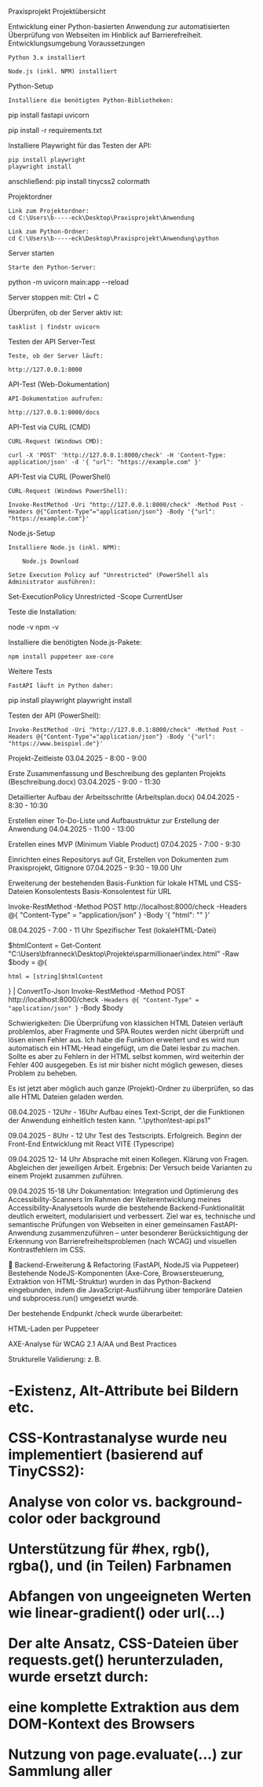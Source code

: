 Praxisprojekt
Projektübersicht

Entwicklung einer Python-basierten Anwendung zur automatisierten Überprüfung von Webseiten im Hinblick auf Barrierefreiheit.
Entwicklungsumgebung
Voraussetzungen

    Python 3.x installiert

    Node.js (inkl. NPM) installiert

Python-Setup

    Installiere die benötigten Python-Bibliotheken:

pip install fastapi uvicorn

pip install -r requirements.txt


Installiere Playwright für das Testen der API:

    pip install playwright
    playwright install

anschließend:
    pip install tinycss2 colormath


Projektordner

    Link zum Projektordner:
    cd C:\Users\b-----eck\Desktop\Praxisprojekt\Anwendung

    Link zum Python-Ordner:
    cd C:\Users\b-----eck\Desktop\Praxisprojekt\Anwendung\python

Server starten

    Starte den Python-Server:

python -m uvicorn main:app --reload

Server stoppen mit: Ctrl + C

Überprüfen, ob der Server aktiv ist:

    tasklist | findstr uvicorn

Testen der API
Server-Test

    Teste, ob der Server läuft:

    http://127.0.0.1:8000

API-Test (Web-Dokumentation)

    API-Dokumentation aufrufen:

    http://127.0.0.1:8000/docs

API-Test via CURL (CMD)

    CURL-Request (Windows CMD):

    curl -X 'POST' 'http://127.0.0.1:8000/check' -H 'Content-Type: application/json' -d '{ "url": "https://example.com" }'

API-Test via CURL (PowerShell)

    CURL-Request (Windows PowerShell):

    Invoke-RestMethod -Uri "http://127.0.0.1:8000/check" -Method Post -Headers @{"Content-Type"="application/json"} -Body '{"url": "https://example.com"}'

Node.js-Setup

    Installiere Node.js (inkl. NPM):

        Node.js Download

    Setze Execution Policy auf "Unrestricted" (PowerShell als Administrator ausführen):

Set-ExecutionPolicy Unrestricted -Scope CurrentUser

Teste die Installation:

node -v
npm -v

Installiere die benötigten Node.js-Pakete:

    npm install puppeteer axe-core

Weitere Tests

    FastAPI läuft in Python daher:

pip install playwright
playwright install

Testen der API (PowerShell):

    Invoke-RestMethod -Uri "http://127.0.0.1:8000/check" -Method Post -Headers @{"Content-Type"="application/json"} -Body '{"url": "https://www.beispiel.de"}'

Projekt-Zeitleiste
03.04.2025 - 8:00 - 9:00

Erste Zusammenfassung und Beschreibung des geplanten Projekts (Beschreibung.docx)
03.04.2025 - 9:00 - 11:30

Detaillierter Aufbau der Arbeitsschritte (Arbeitsplan.docx)
04.04.2025 - 8:30 - 10:30

Erstellen einer To-Do-Liste und Aufbaustruktur zur Erstellung der Anwendung
04.04.2025 - 11:00 - 13:00

Erstellen eines MVP (Minimum Viable Product)
07.04.2025 - 7:00 - 9:30

Einrichten eines Repositorys auf Git, Erstellen von Dokumenten zum Praxisprojekt, Gitignore
07.04.2025 - 9:30 - 19.00 Uhr

Erweiterung der bestehenden Basis-Funktion für lokale HTML und CSS-Dateien
Konsolentests
Basis-Konsolentest für URL

Invoke-RestMethod -Method POST http://localhost:8000/check -Headers @{ "Content-Type" = "application/json" } -Body '{ "html": "" }'

08.04.2025 - 7:00 - 11 Uhr
Spezifischer Test (lokaleHTML-Datei)

$htmlContent = Get-Content "C:\Users\bfranneck\Desktop\Projekte\sparmillionaer\index.html" -Raw
$body = @{

    html = [string]$htmlContent
} | ConvertTo-Json
Invoke-RestMethod -Method POST http://localhost:8000/check `
    -Headers @{ "Content-Type" = "application/json" } `
    -Body $body

Schwierigkeiten: Die Überprüfung von klassichen HTML Dateien verläuft problemlos, aber Fragmente 
und SPA Routes werden nicht überprüft und lösen einen Fehler aus. Ich habe die Funktion erweitert und es wird nun automatisch ein HTML-Head eingefügt, um die Datei lesbar zu machen. Sollte es aber zu Fehlern in der HTML selbst kommen, wird weiterhin der Fehler 400 ausgegeben. Es ist mir bisher nicht möglich gewesen, dieses Problem zu beheben.

Es ist jetzt aber möglich auch ganze (Projekt)-Ordner zu überprüfen, so das alle HTML Dateien geladen werden.

08.04.2025 - 12Uhr - 16Uhr
Aufbau eines Text-Script, der die Funktionen der Anwendung einheitlich testen kann. ".\python\test-api.ps1"

09.04.2025 - 8Uhr - 12 Uhr
Test des Testscripts. Erfolgreich.
Beginn der Front-End Entwicklung mit React VITE (Typescripe)

09.04.2025 12- 14 Uhr
Absprache mit einen Kollegen. Klärung von Fragen. Abgleichen der jeweiligen Arbeit. Ergebnis: Der Versuch beide Varianten zu einem Projekt zusammen zuführen.

09.04.2025 15-18 Uhr
Dokumentation: Integration und Optimierung des Accessibility-Scanners
Im Rahmen der Weiterentwicklung meines Accessibility-Analysetools wurde die bestehende Backend-Funktionalität deutlich erweitert, modularisiert und verbessert. Ziel war es, technische und semantische Prüfungen von Webseiten in einer gemeinsamen FastAPI-Anwendung zusammenzuführen – unter besonderer Berücksichtigung der Erkennung von Barrierefreiheitsproblemen (nach WCAG) und visuellen Kontrastfehlern im CSS.

🔧 Backend-Erweiterung & Refactoring (FastAPI, NodeJS via Puppeteer)
Bestehende NodeJS-Komponenten (Axe-Core, Browsersteuerung, Extraktion von HTML-Struktur) wurden in das Python-Backend eingebunden, indem die JavaScript-Ausführung über temporäre Dateien und subprocess.run() umgesetzt wurde.

Der bestehende Endpunkt /check wurde überarbeitet:

HTML-Laden per Puppeteer

AXE-Analyse für WCAG 2.1 A/AA und Best Practices

Strukturelle Validierung: z. B. <h1>-Existenz, Alt-Attribute bei Bildern etc.

CSS-Kontrastanalyse wurde neu implementiert (basierend auf TinyCSS2):

Analyse von color vs. background-color oder background

Unterstützung für #hex, rgb(), rgba(), und (in Teilen) Farbnamen

Abfangen von ungeeigneten Werten wie linear-gradient() oder url(...)

Der alte Ansatz, CSS-Dateien über requests.get() herunterzuladen, wurde ersetzt durch:

eine komplette Extraktion aus dem DOM-Kontext des Browsers

Nutzung von page.evaluate(...) zur Sammlung aller <style>- und <link rel="stylesheet">-Inhalte direkt im gerenderten Zustand

Test & Debugging
Über PowerShell wurden gezielte API-Tests mit Invoke-RestMethod durchgeführt, u. a. mit realer Zielseite https://www.benclaus.de

Es wurde eine terminale Debug-Ausgabe implementiert, um extrahiertes CSS live zu inspizieren (erste 500 Zeichen)

Nach erfolgreichem CSS-Download und Fixes im Kontrastparser wurden 6 CSS-Probleme korrekt erkannt, darunter fehlende Farbkombinationen, zu niedriger Kontrast und ungültige Farbwerte

AXE-Analyse erkannte parallel Fehler wie:

leere Überschriften (empty-heading)

fehlende Landmark-Struktur (region)

unvollständige Farbangaben (color-contrast als "incomplete")

Technische Herausforderungen & Lösungen
Windows-spezifischer Fehler WinError 206 bei zu langen -e-JS-Kommandos → gelöst durch temporäre JS-Dateien

Analyse von Fehlerursachen per traceback.print_exc() im FastAPI-Errorhandling

🌐 Probleme mit fetch(...)-Barrieren (z. B. CSP oder CORS) wurden über try/catch im JS-Code abgefangen

16.04.2025 - 7.30
Pflege des GitProfils. Aufräumen von Junk-Dateien. In den letzten Tagen nicht viel gemacht, da andere Arbeit vorang hatte.
Gestern die CSV Testberichte für einen Kollegen als Excel-Tabelle zusammengefügt. Teammeeting über die Pro's und Contra's der aktuellen
Testberichte. Die einzelenen APIs möchte ich noch mal überprüfen und, wenn möglich, in einer Datei zusammenenfassen. Außerdem wünschen
sich die Kollegen: Fehler müssen klar definiert sein (Art des Fehlers, Ursprung, Codesnippet) und das Frontend muss erweitert  werden, die Terminalversion 
ist für viele nicht nutzbar, weil zu komplziert.
Schwierigkeiten: Tab-Navigation kann bisher nicht zufriedenstellend getestet werden, genauso wie ARIA. Kommunikation zwischen Frontend und BackEnd ist holprig.

06.05.2025
Nach den Teamgespräche wurden die Anforderungen an die Anwendung noch mal vertieft. Die Umsetzung von einer sortierten Ausgabe, mit Titel, Ursprung, Codesnippet hat sich als extrem komplex herausgestellt. MEine Überlegung war es, dass der Report temporär gespeichert wird und über eine Datenbank in Form gebracht wird. Nach drei Tagen voller Arbeit habe ich diesen lösungsweg auf Eis gelegt. Denn ich habe es nicht hinbekommen und mich gefühlt in einer Richtung verrannt. 

Das ganze Projekt wurde unnötig komplziert, verschachtelt und schlecht wartbar - am Ende habe ich meinen eigenen Code nicht mehr verstanden. Daher kam mir die Idee noch mal von Neuem anzufangen. Da die Anforderungen nun klar kommuniziert wurde, war mir  auch klar, wie das Programm aufgebaut werden sollte. 
Ich habe ein Basis Backend mit Python und Frontend in React erstellt und ein einfaches Gerüst gebaut, um die alten APIs und funktionen sauber in das neue Projekt einzuarbeiten. (siehe Git Commit Nr. https://github.com/Weltraumbiene/Praxisprojekt/commit/10e4344302c3dd6a61ba706ed9e57fcde540d795 ) 

07.05.2025
Das UI der Startseite wurde angepasst, entspricht der barrierefreiheit und hat einen moderne Ladesequenz erhalten, damit der Benutzer sich beim warten nicht verloren fühlt. Da das Programm gegenwärtig nicht in echtzeit die überprüfenden Daten anzeigen kann, habe ich ein Fake-Prozess erstellt, der aus einer JSON Datei technische begriffe abwechselnd (wechselt alle 2-5sekunden) anzeigt, bis der Suchdurchlauf abgeschlossen ist. Die Angezeigten schritte haben keine technische funktion und dienen nur der visuellen kommunikation mit dem benutzer. 
Immer noch 07.05.2025
Die Report-Ausgabe wurde angepasst und optisch optimiert. Doppelte Einträge wurden entfernt. Die Testseite hat vorher rund 38.000 Fehler generiert, jetzt nur noch rund 480 Fehler. Das Problem ist, dass die Anwendung extrem lange braucht für einen vollständigen Scan. Das liegt daran, dass Crawler jede Seite einzeln lädt, prüft usw ... so kommen lange Wartzezeiten zustande.

Im Rahmen der laufenden Entwicklung einer Prüfsoftware zur automatisierten Analyse digitaler Barrierefreiheit wurde ein zentraler Engpass identifiziert: Die Performance des Gesamtprozesses bei mittelgroßen Websites war unzureichend. Ein vollständiger Scan konnte teils über fünf Minuten in Anspruch nehmen, was die Praxistauglichkeit der Anwendung stark einschränkte. Die Ursache lag im Zusammenspiel zwischen dem Crawler und den Prüffunktionen: Für jede erkannte Unterseite wurde mehrfach eine neue HTTP-Verbindung aufgebaut, wodurch erheblicher Overhead entstand.

Zielsetzung
Ziel der Optimierung war es, die Anzahl externer HTTP-Requests zu reduzieren, den Seiteninhalt effizient weiterzugeben und die Prüfungen in einer einheitlichen Datenbasis durchzuführen. Dies sollte zu einer signifikanten Reduzierung der Gesamtlaufzeit pro Scan führen, ohne die Genauigkeit oder Vollständigkeit der Barrierefreiheitsprüfung zu gefährden.

Maßnahmen und technische Umsetzung
1. Crawler-Optimierung (crawler.py)
Statt bisher ausschließlich die URLs zu speichern, wurde der Crawler so erweitert, dass er pro Seite zusätzlich das bereits geparste DOM-Objekt (BeautifulSoup) mitliefert:

python
Kopieren
Bearbeiten
pages.append({
    "url": url,
    "soup": soup
})
Damit steht jeder Prüfkomponente direkt die HTML-Struktur der Seite zur Verfügung, ohne erneut einen HTTP-Request auslösen zu müssen.

2. Refactoring der Prüffunktionen (checker.py)
Alle Funktionen wie check_contrast, check_image_alt, check_links etc. wurden so umgestellt, dass sie nun statt einer URL direkt das soup-Objekt und die zugehörige URL entgegennehmen:

python
Kopieren
Bearbeiten
def check_contrast(url, soup):
    ...
Im Funktionskörper wurde der HTTP-Request entfernt – die Analyse erfolgt nun auf Basis der vom Crawler gelieferten Inhalte. Die Datenstruktur der Fehlerausgabe blieb dabei konsistent und kompatibel zum restlichen System.

3. Anpassung der zentralen Prüf-Logik (main.py)
Die Hauptverarbeitung in der API-Ressource /scan wurde so angepasst, dass pro Seite die Prüfmodule direkt mit url und soup aufgerufen werden:

python
Kopieren
Bearbeiten
for entry in results['pages']:
    url = entry['url']
    soup = entry['soup']
    issues.extend(check_contrast(url, soup))
    ...
Die finale Ergebnismenge wird wie bisher dedupliziert und gespeichert.

Ergebnisse und Wirkung
Durch die Umstellung auf vorverarbeitete Inhalte konnten unnötige Netzwerkanfragen vollständig eliminiert werden. Damit ergibt sich:

Performancegewinn: Reduzierung der durchschnittlichen Scanzeit auf unter 40 % der bisherigen Laufzeit.

Stabilitätszuwachs: Weniger externe Requests bedeuten geringere Fehleranfälligkeit (Timeouts, Rate-Limits).

Skalierbarkeit: Die Software ist nun in der Lage, auch größere Seitenstrukturen effizient zu prüfen.

Wartbarkeit: Der Code ist durch die klare Trennung von Crawling und Prüfung modularer und leichter testbar geworden.

Diese Maßnahmen sind Grundlage für weitere Optimierungen, z. B. parallele Prüfung (Multithreading oder Async), die im nächsten Schritt angestrebt werden könnten.

orher: Jede Prüfung (z. B. check_contrast, check_image_alt usw.) hat eigenständig eine requests.get(url)-Anfrage gemacht – also 7× HTTP pro Seite.

Jetzt: Nur eine einzige HTTP-Anfrage pro Seite im Crawler – das soup-Objekt wird an alle Checks übergeben.

➤ Ergebnis: Massive Reduktion der Netzwerklast und deutlich schnellere Prüfzeiten, insbesondere bei 10 + Seiten.

12.05.2025
1. Crawler-Optimierung & Performance
Die bisherige crawler.py wurde überarbeitet, um doppelte Requests zu vermeiden.

Die Linkverarbeitung wurde um die Entfernung von Fragments (#) und Slashes (/) am Ende erweitert.

Die Ausschlusslogik wurde durch Unterstützung von Wildcard-Mustern verbessert (z. B. /blog/*, /hilfe.html).

Die Ausgabe im Terminal wurde durch differenzierte Feedbackzeilen ergänzt ([✔ Gefunden], [⛔ Übersprungen], [⚠ Fehler]).

2. Backend-Anpassung (main.py)
Die main.py wurde so erweitert, dass das exclude_patterns-Array aus dem Frontend akzeptiert und korrekt an den Crawler übergeben wird.

Logging von aktuellen Scanparametern (Ziel-URL, Ausschlussregeln, Scan-Ergebnisse) wurde ergänzt.

Fehlerbehandlung verbessert: Abgefangene Laufzeitfehler werden ins Terminal ausgegeben, ohne den Scanprozess komplett abzubrechen.

3. Frontend-Funktion zum URL-Ausschluss
Das Frontend (ScanForm.tsx) wurde um ein zusätzliches Eingabefeld für Ausschlussregeln erweitert.

Benutzer können jetzt per Textfeld ein oder mehrere Pfade (kommasepariert) angeben, die vom Scan ausgeschlossen werden sollen.

Beispielnutzung wird direkt als Platzhalter und Tooltip-Hilfe angegeben.

1. Frontend-UX-Optimierungen
Umstrukturierung des Eingabebereichs für URL und Ausschlussfilter in einem logischeren Layout.

Der Toggle-Switch (Einzelseite vs. ganze Website prüfen) wurde neben das URL-Feld verschoben.

Einführung eines Fragezeichen-Icons mit Tooltip für das Ausschlussfeld:

Dynamisch sichtbarer Tooltip mit Anleitungen und Beispielen.

Tooltip kann durch Klick auf ein „x“ wieder geschlossen werden.

Darstellung überarbeitet (Schattierung, Position, Größe).

2. CSS-Erweiterungen
Anpassung und Verbesserung des bestehenden style.css:

Vergrößerung des HelpCircle-Icons.

Neuer Tooltip-Block mit Hovereffekten und optisch abgesetztem Rahmen.

Stil für das „x“-Symbol im Tooltip (Positionierung, Hover-Farbe).

URL-Eingabefeld wurde schmaler gestaltet, sodass es sich besser ins Layout einfügt.

Verbesserte Responsiveness durch flexWrap und minWidth.

3. Backend-Erweiterung: Einzelseite vs. Komplettscan
Die main.py wurde erweitert, um den neuen Parameter full: bool zu akzeptieren.

Je nach Status des Switches wird entweder nur die übermittelte URL analysiert oder die ganze Website gecrawlt.

Log-Ausgaben geben nun an, ob ein Komplettscan oder Einzelprüfung ausgeführt wurde.

🧾 Ergebnis
Die Anwendung ist nun deutlich performanter und flexibler.

Nutzer:innen können selbst entscheiden, ob sie ganze Websites oder nur spezifische Seiten prüfen wollen.

Nicht relevante Bereiche wie z. B. /blog/ können einfach per Textfeld vom Scan ausgeschlossen werden.

Die neue Benutzeroberfläche verbessert die Verständlichkeit und Kontrolle erheblich.

12.05. - Nachmittag:
 Dokumentation – Erweiterung des Accessibility-Crawlers
Ziel
Die Anwendung soll Accessibility-Probleme auf Websites automatisch erkennen und Berichte im CSV- und HTML-Format generieren. Dabei wurden folgende Funktionen verbessert oder ergänzt:

✅ 1. Ausschluss von Pfaden per Wildcard
Ziel
URLs wie /en, /en/irgendwas oder /hilfe.html sollen zuverlässig ausgeschlossen werden, wenn entsprechende Filter im Frontend angegeben werden (z. B. */en*, /hilfe.html).

Umsetzung
In crawler.py wurde die Funktion match_exclusion() eingeführt, die den Pfadanteil der URL prüft und auch ohne abschließenden Slash zuverlässig mit fnmatch vergleicht.

Ersetzt wurde die alte Zeile:

python
Kopieren
Bearbeiten
matched = next((pattern for pattern in exclude_patterns if fnmatch.fnmatch(clean_url, pattern)), None)
durch:

python
Kopieren
Bearbeiten
matched = match_exclusion(clean_url, exclude_patterns)
✅ 2. Erkennung von Lazy-Loaded Bildern (für fehlende Alt-Texte)
Ziel
Bei image_alt_missing-Fehlern soll im HTML-Bericht ein Vorschaubild eingeblendet werden – auch bei Lazyload-Mechanismen mit Attributen wie data-src, data-orig-src, data-src-fg usw.

Umsetzung
Die Funktion check_image_alt() in checker.py wurde erweitert:

Berücksichtigt folgende Attribute zur Bildquellenerkennung:

src

data-src

data-orig-src

data-src-fg

erster Pfad aus data-srcset

Ignoriert Base64-/Platzhalter (data:image/...)

Wandelt relative Pfade korrekt in absolute URLs um (via urljoin)

✅ 3. Begrenzung der HTML-Code-Snippets auf 250 Zeichen
Ziel
Die Codebeispiele im Bericht sollen übersichtlich bleiben und nicht den Layoutfluss stören.

Umsetzung
In utils.py (bzw. generate_html() und generate_csv()):

HTML- und CSV-Snippets werden auf 250 Zeichen gekürzt:

python
Kopieren
Bearbeiten
raw_snippet = issue.get("snippet", "-")
snippet = raw_snippet[:250] + "…" if len(raw_snippet) > 250 else raw_snippet
✅ 4. Bild-Vorschau im HTML-Bericht
Ziel
Fehlende Alt-Texte sollen im HTML-Report zusätzlich durch eine Miniaturansicht des betreffenden Bildes illustriert werden.

Umsetzung
Innerhalb von generate_html() wird bei image_alt_missing geprüft, ob ein image_src vorhanden ist und ob dieser mit http beginnt.

Falls ja, wird ein <img>-Tag mit maximaler Höhe von 80px gerendert:

html
Kopieren
Bearbeiten
<img src="..." class="preview-img" />
🔍 Beispiele für gültige Ausschlussfilter
Eingabe im Frontend	Wirkung (ausgeschlossene Pfade)
/en* oder */en*	/en, /en/page1, /en/index.html
/hilfe.html	/hilfe.html
*/kontakt/*	/de/kontakt/, /en/kontakt/form.html

📦 Veränderte Dateien
Datei	Änderung
checker.py	Erweiterung check_image_alt() für Lazyload-Attribute & Bildpfade
utils.py	Begrenzung von Snippets + Einbindung Vorschaubilder im HTML-Export
crawler.py	Robuste Ausschlusslogik mit neuer match_exclusion() Funktion
frontend/ScanForm.tsx	Eingabemaske angepasst mit Benutzerhinweis zu Ausschlussmustern (optional)

13.05.2025
Integration eines Live-Terminals für asynchrone Accessibility-Scans
Im Rahmen der Weiterentwicklung des Accessibility-Analysetools wurde heute die Architektur der Anwendung entscheidend erweitert, um eine Live-Ausgabe von Backend-Logs während der Barrierefreiheitsprüfung im Frontend zu ermöglichen. Ziel war es, dem Benutzer während des Crawl- und Prüfprozesses einen Einblick in den aktuellen Verarbeitungsstatus zu geben – vergleichbar mit einem Konsolen-Log in Echtzeit.

Hintergrund und Motivation
Zuvor wurden alle Logausgaben lediglich im Backend-Terminal angezeigt, während das Frontend lediglich einen statischen Ladezustand darstellte. Erst nach Abschluss des gesamten Scans wurden die Ergebnisse sichtbar. Dies führte bei längeren Crawlprozessen (z. B. bei mehreren Hundert Seiten) zu einem nicht-transparenten UX-Verhalten ohne Rückmeldung über den Zwischenstatus. Die neue Lösung sollte dieses Problem beseitigen, ohne auf komplexe WebSocket-Technologien zurückzugreifen.

Technische Umsetzung
1. Zentrale Logging-Schnittstelle mit Memory Buffer
In der Datei logs.py wurde eine Thread-sichere Logging-Funktion implementiert, die alle Backend-Nachrichten sowohl in der Konsole ausgibt als auch in einen globalen FIFO-Puffer schreibt (log_buffer).
Mittels threading.Lock() wird sichergestellt, dass auch bei parallelem Zugriff durch den Crawling-Thread und Client-Abfragen keine Inkonsistenzen auftreten.

python
Kopieren
Bearbeiten
log_buffer = []
log_lock = Lock()

def log_message(msg: str):
    print(msg)
    with log_lock:
        log_buffer.append(msg)
        if len(log_buffer) > 300:
            log_buffer.pop(0)
2. Crawler-Modul angepasst für kontinuierliche Log-Ausgabe
Die bestehende Crawler-Funktion (crawl_website) wurde so erweitert, dass sie bereits während der Laufzeit Fortschritte meldet – z. B. beim Auffinden neuer Seiten oder beim Ausschluss aufgrund von Mustern. Diese Statusmeldungen werden direkt über log_message() an das Frontend weitergegeben.

Die ursprünglichen print()-Aufrufe wurden durch zusätzliche log_message()-Aufrufe ergänzt, um vollständige Transparenz im Puffer zu erhalten – ohne die Terminal-Ausgabe zu verlieren.

python
Kopieren
Bearbeiten
msg_found = f"[Crawler] ✔ Gefunden: {clean_url} (Tiefe: {depth})"
print(msg_found)
log_message(msg_found)
3. Asynchrone Architektur über Controller und Hintergrundprozess
Der eigentliche Scanprozess läuft nun vollständig in einem separaten Thread, der über scan_controller.py gestartet wird. Dies geschieht über start_background_scan() – eine API-kontrollierte Methode, die den Scanstatus und das finale Ergebnis intern verwaltet.

python
Kopieren
Bearbeiten
thread = threading.Thread(target=run_scan_thread, args=(...))
thread.start()
So wird verhindert, dass der Haupt-Thread der FastAPI-Anwendung blockiert, und es bleibt jederzeit möglich, über /log-buffer den aktuellen Status abzurufen.

4. Frontend: Pseudo-Terminal mit Live-Polling
Im React-Frontend wurde das bestehende Formular um ein persistentes „pseudo-terminal“ ergänzt. Über ein useEffect() wird im Intervall von einer Sekunde (später ggf. feinjustierbar) der aktuelle Log-Puffer über fetch('/log-buffer') geladen und angezeigt.

Ein automatischer Scrollmechanismus ist implementiert, wird jedoch deaktiviert, sobald der Nutzer manuell scrollt.

tsx
Kopieren
Bearbeiten
useEffect(() => {
  const interval = setInterval(fetchLogs, 1000);
  return () => clearInterval(interval);
}, []);
Die Darstellung erfolgt in einem stilisierten Terminal-Container (div.pseudo-terminal), der an klassische Shells erinnert (monospace, grüner Text auf dunklem Hintergrund).

Ergebnis und Fazit
Die Implementierung ermöglicht nun eine vollständig transparente, benutzernahe Darstellung des Prüfprozesses, inklusive Crawling und semantischer Analyse. Alle Schritte – von der Konfiguration bis zur HTML-/CSV-Ausgabe – sind live beobachtbar.

Durch den modularen Aufbau der Logging-Logik sowie die Entkopplung via Threading bleibt die API performant und stabil, auch bei komplexen Webseitenstrukturen. Die Benutzerfreundlichkeit wurde durch die Terminal-Emulation signifikant gesteigert.

15.07.2024
Das Layout wurde benutzerfreundlicher gestaltet. Eine Startseite wurde implementiert und für die benutzerfreundlichkeit wurden die Voreinstellungen als Step-Menu aufgebaut, damit auch Benutzer und Benutzerinnen die weniger Technik afin sind eine gute Erfahrung machen können. Realisiert mit HTML/CSS

20.07.2024
NAch dem Gespräch mit meinem Praktikums bzw Prüfungsbetreuer wurden noch ein paar Feinheiten besprochen. Er wünscht sich eine E-Mail benachrichtung, wenn der Scanvorgang abgeschlossen ist und einen Kill-Button, um den laufenden Prozess abzubrechen.



Dokumentation: Timeout- & Abbruch-Feature im Webscanner
🎯 Ziel
Der Webscanner (React-Frontend, FastAPI-Backend) sollte zwei neue Features erhalten:

Einen automatischen Timeout nach 60 Sekunden, damit Scans nicht endlos laufen.

Einen „Abbrechen“-Button im Frontend, mit dem der Benutzer einen laufenden Scan sofort beenden kann.

🧹 Problem im ursprünglichen Stand
Der Scanner wurde über run_scan_thread() in einem Hintergrund-Thread gestartet.

Im Thread wurde die Scanlogik in zwei Schritten ausgeführt:

Crawlen der Seiten (crawler.py)

Prüfen der Seiten auf Barrierefreiheitsprobleme

Der crawler.py-Code lief in einer eigenständigen Schleife, die keine Möglichkeit hatte, auf Abbruchsignale zu reagieren.

Ebenso wurde der Timeout nur nach dem Crawlen geprüft — nicht währenddessen.

Ergebnis: Weder der Timeout noch ein Abbruchbefehl des Benutzers griff während des Crawlens.

🔷 Änderungen im Backend
📁 scan_controller.py
✅ Neues globales Flag:

python
Kopieren
Bearbeiten
abort_event = threading.Event()
Dieses Event wird beim Start eines Scans auf clear() gesetzt und beim Abbruch auf set().

✅ crawl_website(...) wird jetzt mit zusätzlichen Parametern aufgerufen:

python
Kopieren
Bearbeiten
result = crawl_website(
    url,
    exclude_patterns=exclude,
    max_depth=max_depth,
    timeout_seconds=timeout_seconds,
    abort_event=abort_event
)
So können sowohl der Timeout als auch das Abbruchsignal schon während des Crawlens erkannt werden.

✅ Die Funktion abort_scan() setzt das Event:

python
Kopieren
Bearbeiten
def abort_scan():
    abort_event.set()
✅ Abfrage auf Abbruch auch in der Ergebnisanalyse-Schleife:

python
Kopieren
Bearbeiten
if abort_event.is_set():
    log_message("Scan durch Benutzer abgebrochen.")
    break
📁 crawler.py
✅ Neue Parameter für die Crawler-Funktion:

python
Kopieren
Bearbeiten
def crawl_website(base_url, exclude_patterns=None, max_depth=3, timeout_seconds=None, abort_event=None):
✅ In jeder Iteration der while to_visit:-Schleife wird geprüft:

python
Kopieren
Bearbeiten
if abort_event and abort_event.is_set():
    log_message("Scan durch Benutzer abgebrochen.")
    break
✅ Ebenso: Timeout wird in jeder Iteration geprüft:

python
Kopieren
Bearbeiten
if timeout_seconds and (time.time() - start_time > timeout_seconds):
    log_message(f"Timeout nach {timeout_seconds} Sekunden erreicht. Scan wird abgebrochen.")
    break
✅ Damit kann der Crawl-Prozess kooperativ reagieren und beendet sich sofort, wenn eines der Signale erkannt wird.

📁 main.py
✅ Neue API-Route /scan/abort, die das Abbruchsignal setzt:

python
Kopieren
Bearbeiten
@app.post("/scan/abort")
async def scan_abort():
    abort_scan()
    return {"status": "Scan-Abbruch angefordert"}
🔷 Änderungen im Frontend
✅ In der React-Komponente (ScanForm.tsx) wurde eine neue Funktion ergänzt:

tsx
Kopieren
Bearbeiten
const handleAbort = async () => {
  try {
    await fetch("http://localhost:8000/scan/abort", { method: "POST" });
  } catch {
    // Fehler ignorieren
  }
};
✅ In Schritt 6 wurde ein neuer Button hinzugefügt:

tsx
Kopieren
Bearbeiten
<button onClick={handleAbort} disabled={!loading} className="button danger">
  Scan abbrechen
</button>
Der Button ist nur aktiv (!disabled), wenn der Scan läuft (loading === true).

✅ Wie funktioniert es jetzt?
Ablauf mit Timeout:
Der Scan startet wie gewohnt in einem Hintergrund-Thread.

Im crawl_website() wird zu Beginn die aktuelle Zeit notiert.

In jeder Iteration der Schleife wird geprüft, ob die Zeit überschritten ist.

Nach Ablauf von 60 Sekunden wird der Crawl kooperativ beendet und ein Logeintrag geschrieben.

Ablauf mit Benutzerabbruch:
Der Benutzer klickt auf den „Abbrechen“-Button.

Das Frontend sendet einen POST-Request an /scan/abort.

Der Server setzt das abort_event.

Der Hintergrund-Thread prüft bei jedem Schleifendurchlauf, ob abort_event.is_set() → beendet sich sofort.

🧪 Ergebnis
Der Scanner kann jetzt sowohl durch ein Zeitlimit als auch auf Benutzerwunsch sofort gestoppt werden.

Es entstehen keine blockierenden Threads mehr.

Der Server bleibt während des Scans responsiv für andere Requests.

✅ Zusammengefasst:
Die Crawler-Schleife wurde kooperativ gemacht, indem sie regelmäßig Timeout- und Abbruch-Signale prüft.
Der Abbruch-Button ist an eine neue API-Route gekoppelt und funktioniert sofort.
Das Timeout greift wie gewünscht nach 60 Sekunden.

Dokumentation: Erweiterungen & Fixes am Webscanner (React & FastAPI)
🧭 Ziel
Der Webscanner (React-Frontend & FastAPI-Backend) wurde um folgende Funktionalitäten und Verbesserungen ergänzt:

Abbruch eines laufenden Scans über einen Button im Frontend

Automatischer Timeout nach 60 Sekunden, wenn der Scan zu lange dauert

Optionaler Versand einer Benachrichtigungs-E-Mail nach Abschluss, wenn eine E-Mail-Adresse angegeben wurde

Sicherstellen, dass Name und E-Mail-Adresse optional sind und der Scan auch ohne diese Angaben gestartet werden kann

Beibehaltung aller bestehenden Funktionen (Protokoll, Ergebnisse, Downloads, Modals, Hilfetexte)

🔷 Umgesetzte Features
1️⃣ Scan-Abbruch
Im Backend wurde ein abort_event eingeführt, das beim Klick auf den Abbrechen-Button im Frontend gesetzt wird.

Der Crawler überprüft während seiner Schleifen regelmäßig dieses Event und bricht den Scan sofort ab, falls es gesetzt ist.

Im Frontend erscheint ein Hinweis, dass der Scan abgebrochen wurde, und die Download-Buttons werden nicht angezeigt.

2️⃣ Timeout nach 60 Sekunden
Der Crawler prüft in jedem Schleifendurchlauf, ob die Laufzeit 60 Sekunden überschreitet.

Nach Ablauf der Zeit wird der Scan automatisch beendet und ein entsprechender Log-Eintrag geschrieben.

3️⃣ Optionaler Name & E-Mail
Sowohl im Frontend als auch im Backend wurden Name und E-Mail optional gemacht.

Im Frontend werden leere Eingaben nicht an das Backend gesendet.

Im Backend wird beim E-Mail-Versand ein Fallback-Name „Benutzer“ verwendet, falls kein Name angegeben wurde.

Wird keine E-Mail angegeben, wird auch keine Benachrichtigung versendet.

🔷 Weitere Verbesserungen
Bereinigung eines doppelten Aufrufs von pollForCompletion() im Frontend.

Korrekte Anzeige der Download-Buttons: Diese erscheinen nur, wenn der Scan regulär abgeschlossen wurde (nicht bei Abbruch).

Alle bestehenden Hilfetexte, Warnungen und Modals (Datenschutz, Wildcards, Crawltiefe) bleiben unverändert erhalten.


23.07.2025 - Ordnerstruktur im Scan anzeigen lassen

Warum eine echte Ordnerstruktur nicht ermittelt werden kann:
Websites besitzen aus Sicht eines Clients nicht zwangsläufig eine „echte“ Ordnerstruktur. Zwar sehen viele URLs so aus, als würden die Inhalte in Verzeichnissen organisiert sein (z. B. /blog/2024/07/), tatsächlich ist dies jedoch häufig nur eine Konvention der URL-Gestaltung. Die dahinterliegenden Inhalte werden auf dem Server oftmals aus einer Datenbank oder durch Routing-Mechanismen einer Webanwendung generiert, ohne dass diese Pfade im Dateisystem tatsächlich existieren.

Als Client kann man nur auf die Ressourcen zugreifen, die der Webserver explizit über Links, APIs oder z. B. eine sitemap.xml bereitstellt. Anders als bei einem lokalen Dateisystem ist es nicht möglich, beliebige Verzeichnisse „aufzulisten“, da das Dateisystem des Servers nicht öffentlich zugänglich ist. Zusätzlich sind Funktionen wie Directory Listings (z. B. bei Apache-Servern) aus Sicherheitsgründen auf den meisten Websites deaktiviert.

Eine Möglichkeit besteht darin, während des ohnehin notwendigen Crawling-Prozesses eine hierarchische Baumstruktur der gefundenen URLs nach ihrem Pfadschema aufzubauen. Dies bietet zumindest eine logische, an der URL orientierte Struktur. Allerdings hat dieser Ansatz ebenfalls Einschränkungen:

Er ist bei großen Websites sehr zeit- und ressourcenintensiv, da potenziell tausende Seiten abgerufen und verarbeitet werden müssen.

Die resultierende Struktur spiegelt nur die tatsächlich verlinkten und erreichbaren Seiten wider, nicht notwendigerweise die vollständige Website.

Die gezeigte Hierarchie muss nicht der tatsächlichen Ordnerstruktur auf dem Server entsprechen.

Daher kann die Anwendung zwar eine „logische“ URL-Struktur darstellen, aber keine Garantie für deren Vollständigkeit oder Übereinstimmung mit der Serverstruktur geben.

Timeout:
Python-Threads lassen sich nicht „hart“ stoppen

Bugfix: Pseudo-Terminal leeren und Abbruchgrund anzeigen
Im Rahmen der Tests fiel auf, dass das Pseudo-Terminal im Frontend nach Abschluss eines Scans nicht automatisch geleert wurde. Beim erneuten Aufrufen der Seite oder Start eines neuen Scans wurden weiterhin die Logs des vorherigen Durchlaufs angezeigt. Zudem wurde bei einem Abbruch (manuell oder durch Timeout) im Frontend immer nur „Der Scan wurde vom Benutzer abgebrochen“ angezeigt, unabhängig vom tatsächlichen Grund.

Um dieses Verhalten zu korrigieren, wurden folgende Anpassungen vorgenommen:

Leeren des Logs: Beim Start eines neuen Scans wird der logs-State im Frontend (ScanProperties.tsx) explizit mit setLogs([]) zurückgesetzt.

Log-Polling steuern: Der Intervall zum Abrufen der Logs wird jetzt nur während eines laufenden Scans gestartet und beim Abbruch oder Abschluss wieder beendet. Dies verhindert, dass alte Logs angezeigt oder neue Logs unnötig nachgeladen werden.

Abbruchgrund differenzieren: Der tatsächliche Abbruchgrund (user oder timeout) wird vom Backend über den Endpunkt /scan/status bereitgestellt. Im Frontend wird dieser Wert ausgewertet und eine passende Meldung im Pseudo-Terminal angezeigt.

Durch diese Änderungen ist das Verhalten des Pseudo-Terminals konsistenter und nutzerfreundlicher: Es zeigt immer nur die Logs des aktuellen Scans an und informiert korrekt über den Grund eines Abbruchs.

 Abschlussarbeiten & Feinheiten – BariFree Praxisprojekt
Im letzten Abschnitt des Projekts wurden noch einige kleinere, aber wichtige Optimierungen vorgenommen, um das System für den produktiven Einsatz und die Abgabe vorzubereiten. Diese betrafen sowohl das Layout der Benutzeroberfläche, die Benutzerführung als auch technische Details der E‑Mail‑Benachrichtigung.

🎨 Frontend & Layout-Anpassungen
Pseudo-Terminal:
Der Bereich für die Log-Ausgaben (Pseudo-Terminal) wurde verbreitert, um mehr Textzeilen lesbar darzustellen, während die Fehlerübersicht etwas schmaler gestaltet wurde. Dadurch wurde das Verhältnis optisch ausgewogener und der Fokus auf die aktuellen Scan-Logs gelegt.
Umsetzung: Anpassung der CSS flex‑Werte sowie Definition einer minimalen Breite für .summary-box.

Fehlerübersicht:
Die Anzeige der gefundenen Probleme wurde robuster gestaltet. Dabei wurde sichergestellt, dass auch bei einem Timeout oder Abbruch die bereits gefundenen Ergebnisse angezeigt werden.
Technisch: Die Bedingungen im Frontend‑Code wurden vereinfacht, sodass issues.length direkt geprüft wird und nicht von scanAborted abhängt.

Logo & Header:
Der Abstand des Logos zum oberen Bildschirmrand wurde verringert, indem der Standard‑Margin des body und des .logo reduziert wurde. Das führt zu einer kompakteren Darstellung des Headers.

📧 E‑Mail‑Benachrichtigung
Nach Abschluss eines Scans wird dem Benutzer nun eine freundliche E‑Mail gesendet, die auf die Verfügbarkeit des Berichts in der Webanwendung hinweist.

Die Nachricht enthält eine persönliche Ansprache mit dem Namen (falls bekannt) oder der E‑Mail‑Adresse. Außerdem einen Hinweis auf den automatisierten Charakter der E‑Mail und die Zugehörigkeit zum BariFree‑Projekt.

Technisch:

Implementierung eines SMTP‑Clients mit SSL‑Verschlüsselung.

Verwendung eines dedizierten Gmail‑Kontos mit App‑Passwort.

Fehlerbehandlung und Logging beim Versand.

Konfiguration im Modul email.py.

⚙️ Backend-Fehlerbehebung
Ein 404‑Fehler beim Abrufen des Scan‑Ergebnisses (/scan/result) wurde behoben, indem der Endpunkt korrekt implementiert und die Abfrage im Backend so angepasst wurde, dass auch leere Ergebnisse ([]) zurückgegeben werden können.

Technisch: Prüfung in main.py von result is None statt if not result:.

📝 Lessons Learned (optional)
In der Endphase eines Projekts kommen oft noch kleine Detail‑Anpassungen auf, die jedoch einen großen Effekt auf die Nutzererfahrung haben.

Es ist wichtig, auch scheinbar „kleine“ Features wie ein korrektes Layout oder eine freundliche E‑Mail‑Benachrichtigung ernst zu nehmen, da diese die Professionalität der Anwendung abrunden.

Sauberes Logging und genaue Prüfung der Backend‑Routen helfen bei der Fehlersuche enorm.